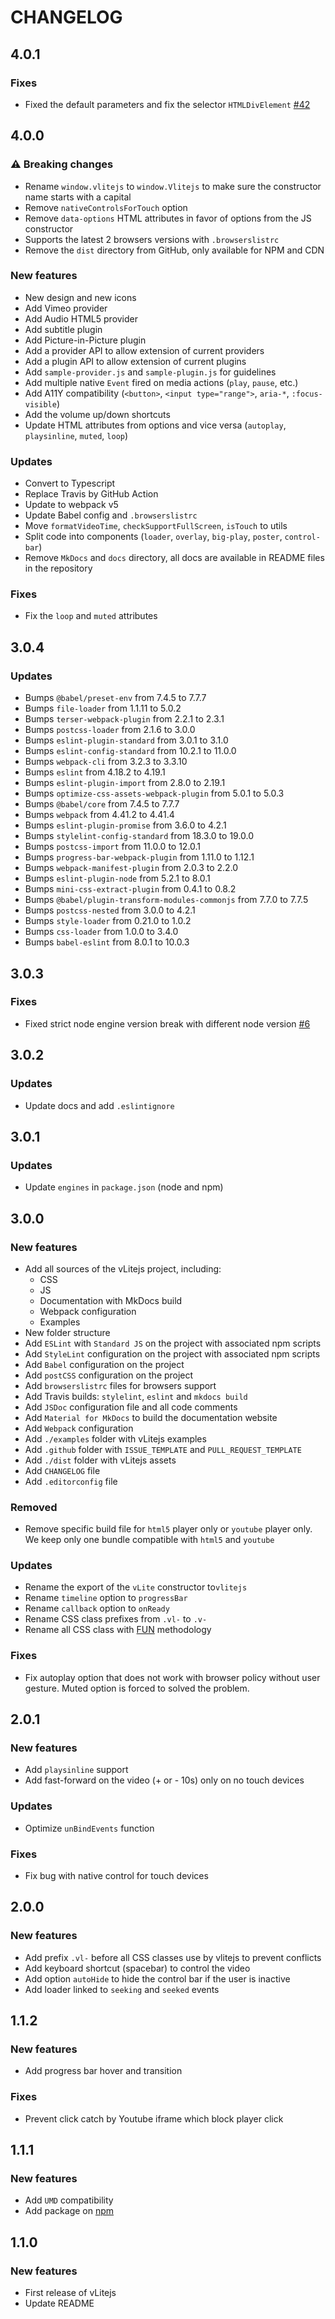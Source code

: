 # CHANGELOG

## 4.0.1

### Fixes

- Fixed the default parameters and fix the selector `HTMLDivElement` [#42](https://github.com/yoriiis/vlitejs/issues/42)

## 4.0.0

### ⚠ Breaking changes

- Rename `window.vlitejs` to `window.Vlitejs` to make sure the constructor name starts with a capital
- Remove `nativeControlsForTouch` option
- Remove `data-options` HTML attributes in favor of options from the JS constructor
- Supports the latest 2 browsers versions with `.browserslistrc`
- Remove the `dist` directory from GitHub, only available for NPM and CDN

### New features

- New design and new icons
- Add Vimeo provider
- Add Audio HTML5 provider
- Add subtitle plugin
- Add Picture-in-Picture plugin
- Add a provider API to allow extension of current providers
- Add a plugin API to allow extension of current plugins
- Add `sample-provider.js` and `sample-plugin.js` for guidelines
- Add multiple native `Event` fired on media actions (`play`, `pause`, etc.)
- Add A11Y compatibility (`<button>`, `<input type="range">`, `aria-*`, `:focus-visible`)
- Add the volume up/down shortcuts
- Update HTML attributes from options and vice versa (`autoplay`, `playsinline`, `muted`, `loop`)

### Updates

- Convert to Typescript
- Replace Travis by GitHub Action
- Update to webpack v5
- Update Babel config and `.browserslistrc`
- Move `formatVideoTime`, `checkSupportFullScreen`, `isTouch` to utils
- Split code into components (`loader`, `overlay`, `big-play`, `poster`, `control-bar`)
- Remove `MkDocs` and `docs` directory, all docs are available in README files in the repository

### Fixes

- Fix the `loop` and `muted` attributes

## 3.0.4

### Updates

- Bumps `@babel/preset-env` from 7.4.5 to 7.7.7
- Bumps `file-loader` from 1.1.11 to 5.0.2
- Bumps `terser-webpack-plugin` from 2.2.1 to 2.3.1
- Bumps `postcss-loader` from 2.1.6 to 3.0.0
- Bumps `eslint-plugin-standard` from 3.0.1 to 3.1.0
- Bumps `eslint-config-standard` from 10.2.1 to 11.0.0
- Bumps `webpack-cli` from 3.2.3 to 3.3.10
- Bumps `eslint` from 4.18.2 to 4.19.1
- Bumps `eslint-plugin-import` from 2.8.0 to 2.19.1
- Bumps `optimize-css-assets-webpack-plugin` from 5.0.1 to 5.0.3
- Bumps `@babel/core` from 7.4.5 to 7.7.7
- Bumps `webpack` from 4.41.2 to 4.41.4
- Bumps `eslint-plugin-promise` from 3.6.0 to 4.2.1
- Bumps `stylelint-config-standard` from 18.3.0 to 19.0.0
- Bumps `postcss-import` from 11.0.0 to 12.0.1
- Bumps `progress-bar-webpack-plugin` from 1.11.0 to 1.12.1
- Bumps `webpack-manifest-plugin` from 2.0.3 to 2.2.0
- Bumps `eslint-plugin-node` from 5.2.1 to 8.0.1
- Bumps `mini-css-extract-plugin` from 0.4.1 to 0.8.2
- Bumps `@babel/plugin-transform-modules-commonjs` from 7.7.0 to 7.7.5
- Bumps `postcss-nested` from 3.0.0 to 4.2.1
- Bumps `style-loader` from 0.21.0 to 1.0.2
- Bumps `css-loader` from 1.0.0 to 3.4.0
- Bumps `babel-eslint` from 8.0.1 to 10.0.3

## 3.0.3

### Fixes

- Fixed strict node engine version break with different node version [#6](https://github.com/yoriiis/vlitejs/issues/6)

## 3.0.2

### Updates

- Update docs and add `.eslintignore`

## 3.0.1

### Updates

- Update `engines` in `package.json` (node and npm)

## 3.0.0

### New features

- Add all sources of the vLitejs project, including:
  - CSS
  - JS
  - Documentation with MkDocs build
  - Webpack configuration
  - Examples
- New folder structure
- Add `ESLint` with `Standard JS` on the project with associated npm scripts
- Add `StyleLint` configuration on the project with associated npm scripts
- Add `Babel` configuration on the project
- Add `postCSS` configuration on the project
- Add `browserslistrc` files for browsers support
- Add Travis builds: `stylelint`, `eslint` and `mkdocs build`
- Add `JSDoc` configuration file and all code comments
- Add `Material for MkDocs` to build the documentation website
- Add `Webpack` configuration
- Add `./examples` folder with vLitejs examples
- Add `.github` folder with `ISSUE_TEMPLATE` and `PULL_REQUEST_TEMPLATE`
- Add `./dist` folder with vLitejs assets
- Add `CHANGELOG` file
- Add `.editorconfig` file

### Removed

- Remove specific build file for `html5` player only or `youtube` player only. We keep only one bundle compatible with `html5` and `youtube`

### Updates

- Rename the export of the `vLite` constructor to`vlitejs`
- Rename `timeline` option to `progressBar`
- Rename `callback` option to `onReady`
- Rename CSS class prefixes from `.vl-` to `.v-`
- Rename all CSS class with [FUN](https://benfrain.com/enduring-css-writing-style-sheets-rapidly-changing-long-lived-projects/#h-H2_5) methodology

### Fixes

- Fix autoplay option that does not work with browser policy without user gesture. Muted option is forced to solved the problem.

## 2.0.1

### New features

- Add `playsinline` support
- Add fast-forward on the video (+ or - 10s) only on no touch devices

### Updates

- Optimize `unBindEvents` function

### Fixes

- Fix bug with native control for touch devices

## 2.0.0

### New features

- Add prefix `.vl-` before all CSS classes use by vlitejs to prevent conflicts
- Add keyboard shortcut (spacebar) to control the video
- Add option `autoHide` to hide the control bar if the user is inactive
- Add loader linked to `seeking` and `seeked` events

## 1.1.2

### New features

- Add progress bar hover and transition

### Fixes

- Prevent click catch by Youtube iframe which block player click

## 1.1.1

### New features

- Add `UMD` compatibility
- Add package on [npm](https://www.npmjs.com/package/vlitejs)

## 1.1.0

### New features

- First release of vLitejs
- Update README

